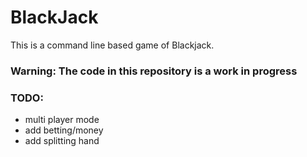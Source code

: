 # BlackJack

This is a command line based game of Blackjack.

### Warning:  The code in this repository is a work in progress

### TODO:
* multi player mode
* add betting/money
* add splitting hand